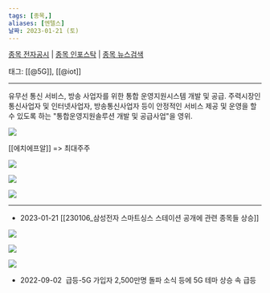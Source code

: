 ```yaml
---
tags: [종목,]
aliases: [엔텔스]
날짜: 2023-01-21 (토)
---
```

[종목 전자공시](https://finance.naver.com/item/dart.naver?code=069410) |  [종목 인포스탁](https://www.infostock.co.kr/site/3d/3d_show.asp?codename=069410) | [종목 뉴스검색](https://m.search.naver.com/search.naver?where=m_news&sm=mtb_jum&query=엔텔스)

태그: [[@5G]], [[@iot]]

___

유무선 통신 서비스, 방송 사업자를 위한 통합 운영지원시스템 개발 및 공급.
주력시장인 통신사업자 및 인터넷사업자, 방송통신사업자 등이 안정적인 서비스 제공 및 운영을 할 수 있도록 하는 "통합운영지원솔루션 개발 및 공급사업"을 영위.

![](https://i.imgur.com/hKarwGc.png)

[[에치에프알]] => 최대주주

![](https://i.imgur.com/kKH2eVK.png)

![](https://i.imgur.com/1J9LRb5.png)

![](https://i.imgur.com/UrpyjFg.png)

___

- 2023-01-21 [[230106_삼성전자 스마트싱스 스테이션 공개에 관련 종목들 상승]]

![](https://i.imgur.com/QHYoXLa.png)

![](https://i.imgur.com/zzr5p9R.png)

![](https://i.imgur.com/UA69hpj.png)


- 2022-09-02  급등-5G 가입자 2,500만명 돌파 소식 등에 5G 테마 상승 속 급등
